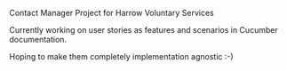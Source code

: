 Contact Manager Project for Harrow Voluntary Services

Currently working on user stories as features and scenarios in Cucumber documentation.

Hoping to make them completely implementation agnostic :-)